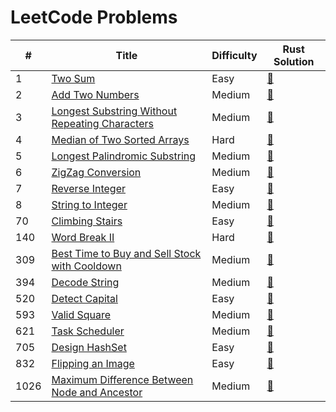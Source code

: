 # LeetCode Problems

| # | Title   | Difficulty | Rust Solution |
|---| ------- | ---------- | ------------- |
| 1 | [Two Sum](https://github.com/andrewleverette/leetcode_problems/tree/master/two_sum) | Easy | [📄](https://github.com/andrewleverette/leetcode_problems/blob/master/two_sum/src/lib.rs)|
| 2 | [Add Two Numbers](https://github.com/andrewleverette/leetcode_problems/tree/master/add_two_numbers) | Medium | [📄](https://github.com/andrewleverette/leetcode_problems/blob/master/add_two_numbers/src/lib.rs)|
| 3 | [Longest Substring Without Repeating Characters](https://github.com/andrewleverette/leetcode_problems/tree/master/longest_substring_without_repeating_characters) | Medium | [📄](https://github.com/andrewleverette/leetcode_problems/blob/master/longest_substring_without_repeating_characters/src/lib.rs)|
| 4 | [Median of Two Sorted Arrays](https://github.com/andrewleverette/leetcode_problems/tree/master/median_of_two_sorted_arrays) | Hard | [📄](https://github.com/andrewleverette/leetcode_problems/blob/master/median_of_two_sorted_arrays/src/lib.rs)|
| 5 | [Longest Palindromic Substring](https://github.com/andrewleverette/leetcode_problems/tree/master/longest_palindromic_substring) | Medium | [📄](https://github.com/andrewleverette/leetcode_problems/blob/master/longest_palindromic_substring/src/lib.rs)|
| 6 | [ZigZag Conversion](https://github.com/andrewleverette/leetcode_problems/tree/master/zizag_conversion) | Medium | [📄](https://github.com/andrewleverette/leetcode_problems/blob/master/zizag_conversion/src/lib.rs)|
| 7 | [Reverse Integer](./reverse_integer/README.md) | Easy | [📄](./reverse_integer/src/lib.rs)|
| 8 | [String to Integer](./string_to_integer/README.md) | Medium | [📄](./string_to_integer/src/lib.rs)|
| 70 | [Climbing Stairs](./climbing_stairs/README.md) | Easy | [📄](./climbing_stairs/src/lib.rs)|
| 140 | [Word Break II](./word_break_ii/README.md) | Hard | [📄](./word_break_ii/src/lib.rs)|
| 309 | [Best Time to Buy and Sell Stock with Cooldown](./buy_and_sell_stock_cooldown/README.md) | Medium | [📄](./buy_and_sell_stock_cooldown/src/lib.rs)|
| 394 | [Decode String](./decode_string/README.md)| Medium | [📄](./decode_string/src/lib.rs)|
| 520 | [Detect Capital](./detect_capital/README.md) | Easy | [📄](./detect_capital/src/lib.rs)|
| 593 | [Valid Square](./valid_square./README.md)| Medium | [📄](./valid_square/src/lib.rs)|
| 621 | [Task Scheduler](./task_scheduler/README.md) | Medium | [📄](./task_scheduler/src/lib.rs)|
| 705 | [Design HashSet](./design_hashset/README.md) | Easy | [📄](./design_hashset/src/lib.rs)|
| 832 | [Flipping an Image](./flipping_an_image/README.md)| Easy | [📄](./flipping_an_image/src/lib.rs)|
| 1026 | [Maximum Difference Between Node and Ancestor](./maximum_difference_between_node_and_ancestors/README.md)| Medium | [📄](./maximum_difference_between_node_and_ancestors/src/lib.rs)|

